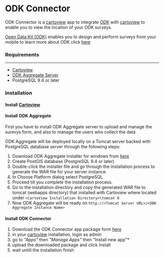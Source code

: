 # ODK Connector
ODK Connector is a [cartoview](github.com/cartologic/cartoview) app to integrate [ODK](https://opendatakit.org/) with [cartoview](github.com/cartologic/cartoview) to enable you to view the location of your ODK surveys.

[Open Data Kit (ODK)](https://opendatakit.org) enables you to design and perform surveys from your mobile to learn more about ODK click [here](https://opendatakit.org/)


### Requirements
****
- [Cartoview](https://github.com/cartologic/cartoview)
- [ODK Aggregate Server](https://opendatakit.org)
- PostgreSQL 9.4 or later

### Installation
#### Install [Cartoview](https://github.com/cartologic/cartoview)
#### Install ODK Aggregate
First you have to install ODK Aggregate server to upload and manage the surevys form, and also to manage the users who collect the data

ODK Aggregate will be deployed locally on a Tomcat server backed with PostgreSQL database server through the following steps:

1. Download ODK Aggregate installer for windows from [here](https://opendatakit.org/downloads/download-info/odk-aggregate-windows-installer-exe/)
2. Create PostGIS database (PostgreSQL 9.4 or later)
3. Double-click the installer file and go through the installation process to generate the WAR file for your server instance.
4. In Choose Platform dialog select PostgreSQL
5. Proceed till you complete the installation process.
3. Go to the installation directory and copy the generated WAR file to tomcat (webapps directory) that installed with Cartoview where located under ``` <CartoView Installation Directory>\tomcat 8 ```
4. Now ODK Aggregate will be ready on ``` http://<Tomcat Server URL>/<ODK Aggregate Instance Name> ```

#### Install ODK Connector
1. Download the ODK Connector app package form [here](http://cartologic.com/cartoview2/apps/)
2. in your [cartoview](github.com/cartologic/cartoview) installation, login as admin
3. go to *"Apps"* then *"Manage Apps"* then "Install new app"*
4. upload the downloaded package and click install
5. wait untill the installation finish
